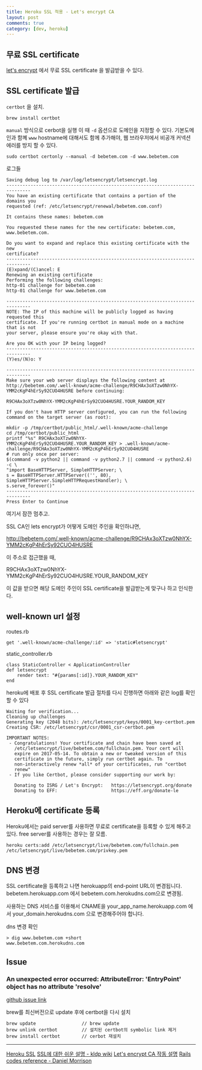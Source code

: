 ```yaml
---
title: Heroku SSL 적용 - Let's encrypt CA
layout: post
comments: true
category: [dev, heroku]
--- 
```



## 무료 SSL certificate

[let's encrypt][1] 에서 무료 SSL certificate 을 발급받을 수 있다.


## SSL certificate 발급

`certbot` 을 설치.

    brew install certbot


`manual` 방식으로 cerbot을 실행
이 때 `-d` 옵션으로 도메인을 지정할 수 있다.
기본도메인과 함꼐 `www` hostname에 대해서도 함께 추가해야, 웹 브라우저에서 비공개 커넥션 에러를 방지 할 수 있다. 


    sudo certbot certonly --manual -d bebetem.com -d www.bebetem.com
    


로그들

    Saving debug log to /var/log/letsencrypt/letsencrypt.log
    -------------------------------------------------------------------------------
    You have an existing certificate that contains a portion of the domains you
    requested (ref: /etc/letsencrypt/renewal/bebetem.com.conf)

    It contains these names: bebetem.com

    You requested these names for the new certificate: bebetem.com, www.bebetem.com.

    Do you want to expand and replace this existing certificate with the new
    certificate?
    -------------------------------------------------------------------------------
    (E)xpand/(C)ancel: E
    Renewing an existing certificate
    Performing the following challenges:
    http-01 challenge for bebetem.com
    http-01 challenge for www.bebetem.com

    -------------------------------------------------------------------------------
    NOTE: The IP of this machine will be publicly logged as having requested this
    certificate. If you're running certbot in manual mode on a machine that is not
    your server, please ensure you're okay with that.

    Are you OK with your IP being logged?
    -------------------------------------------------------------------------------
    (Y)es/(N)o: Y

    -------------------------------------------------------------------------------
    Make sure your web server displays the following content at
    http://bebetem.com/.well-known/acme-challenge/R9CHAx3oXTzw0NhYX-YMM2cKgP4hErSy92CUO4HUSRE before continuing:

    R9CHAx3oXTzw0NhYX-YMM2cKgP4hErSy92CUO4HUSRE.YOUR_RANDOM_KEY

    If you don't have HTTP server configured, you can run the following
    command on the target server (as root):

    mkdir -p /tmp/certbot/public_html/.well-known/acme-challenge
    cd /tmp/certbot/public_html
    printf "%s" R9CHAx3oXTzw0NhYX-YMM2cKgP4hErSy92CUO4HUSRE.YOUR_RANDOM_KEY > .well-known/acme-challenge/R9CHAx3oXTzw0NhYX-YMM2cKgP4hErSy92CUO4HUSRE
    # run only once per server:
    $(command -v python2 || command -v python2.7 || command -v python2.6) -c \
    "import BaseHTTPServer, SimpleHTTPServer; \
    s = BaseHTTPServer.HTTPServer(('', 80), SimpleHTTPServer.SimpleHTTPRequestHandler); \
    s.serve_forever()" 
    -------------------------------------------------------------------------------
    Press Enter to Continue


여기서 잠깐 멈추고.

SSL CA인 lets encrypt가 어떻게 도메인 주인을 확인하냐면,

http://bebetem.com/.well-known/acme-challenge/R9CHAx3oXTzw0NhYX-YMM2cKgP4hErSy92CUO4HUSRE

이 주소로 접근했을 때, 

R9CHAx3oXTzw0NhYX-YMM2cKgP4hErSy92CUO4HUSRE.YOUR_RANDOM_KEY

이 값을 받으면 해당 도메인 주인이 SSL certificate을 발급받는게 맞구나 하고 인식한다.


## well-known url 설정

routes.rb

    get '.well-known/acme-challenge/:id' => 'static#letsencrypt' 

static_controller.rb

    class StaticController < ApplicationController
    def letsencrypt
        render text: "#{params[:id]}.YOUR_RANDOM_KEY"
    end


heroku에 배포 후 SSL certificate 발급 절차를 다시 진행하면 아래와 같은 log를 확인할 수 있다

    Waiting for verification...
    Cleaning up challenges
    Generating key (2048 bits): /etc/letsencrypt/keys/0001_key-certbot.pem
    Creating CSR: /etc/letsencrypt/csr/0001_csr-certbot.pem

    IMPORTANT NOTES:
     - Congratulations! Your certificate and chain have been saved at
       /etc/letsencrypt/live/bebetem.com/fullchain.pem. Your cert will
       expire on 2017-05-14. To obtain a new or tweaked version of this
       certificate in the future, simply run certbot again. To
       non-interactively renew *all* of your certificates, run "certbot
       renew"
     - If you like Certbot, please consider supporting our work by:

       Donating to ISRG / Let's Encrypt:   https://letsencrypt.org/donate
       Donating to EFF:                    https://eff.org/donate-le



## Heroku에 certificate 등록


Heroku에서는 paid server를 사용하면 무료로 certificate을 등록할 수 있게 해주고 있다.
free server를 사용하는 경우는 잘 모름.

    heroku certs:add /etc/letsencrypt/live/bebetem.com/fullchain.pem /etc/letsencrypt/live/bebetem.com/privkey.pem


## DNS 변경

SSL certificate을 등록하고 나면 herokuapp의 end-point URL이 변경됩니다.
bebetem.herokuapp.com 에서 bebetem.com.herokudns.com으로 변경됨.

사용하는 DNS 서비스를 이용해서 CNAME을 your_app_name.herokuapp.com 에서 your_domain.herokudns.com 으로 변경해주어야 합니다.

dns 변경 확인

    > dig www.bebetem.com +short
    www.bebetem.com.herokudns.com




## Issue

### An unexpected error occurred: AttributeError: 'EntryPoint' object has no attribute 'resolve'

[github issue link][6]

brew를 최신버전으로 update 후에 certbot을 다시 설치

    brew update                 // brew update
    brew unlink certbot         // 설치된 certbot의 symbolic link 제거
    brew install certbot        // cerbot 재설치



---


[Heroku SSL][2]
[SSL에 대한 쉬운 설명 - kldp wiki][3]
[Let's encrypt CA 작동 설명][4]
[Rails codes reference - Daniel Morrison][5]

[1]: https://letsencrypt.org/
[2]: https://devcenter.heroku.com/articles/ssl#overview
[3]: https://wiki.kldp.org/HOWTO/html/SSL-Certificates-HOWTO/x70.html
[4]: https://letsencrypt.org/how-it-works/
[5]: https://collectiveidea.com/blog/archives/2016/01/12/lets-encrypt-with-a-rails-app-on-heroku
[6]: https://github.com/certbot/certbot/issues/3140#issuecomment-225274500
